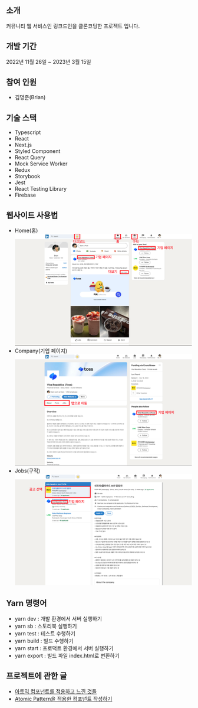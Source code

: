 ## 소개

커뮤니티 웹 서비스인 링크드인을 클론코딩한 프로젝트 입니다.

## 개발 기간

2022년 11월 26일 ~ 2023년 3월 15일

## 참여 인원

- 김명준(Brian)

## 기술 스택

- Typescript
- React
- Next.js
- Styled Component
- React Query
- Mock Service Worker
- Redux
- Storybook
- Jest
- React Testing Library
- Firebase

## 웹사이트 사용법

- Home(홈)
  ![alt text](https://github.com/demain18/linkedin-clone/blob/develop/public/images/dummys/readme/1.png?raw=true)
- Company(기업 페이지)
  ![alt text](https://github.com/demain18/linkedin-clone/blob/develop/public/images/dummys/readme/2.png?raw=true)
- Jobs(구직)
  ![alt text](https://github.com/demain18/linkedin-clone/blob/develop/public/images/dummys/readme/3.png?raw=true)

## Yarn 명령어

- yarn dev : 개발 환경에서 서버 실행하기
- yarn sb : 스토리북 실행하기
- yarn test : 테스트 수행하기
- yarn build : 빌드 수행하기
- yarn start : 프로덕트 환경에서 서버 실행하기
- yarn export : 빌드 파일 index.html로 변환하기

## 프로젝트에 관한 글

- [아토믹 컴포넌트를 적용하고 느낀 것들](https://demain18-blog.tistory.com/70)
- [Atomic Pattern을 적용한 컴포넌트 작성하기](https://demain18-blog.tistory.com/75)
